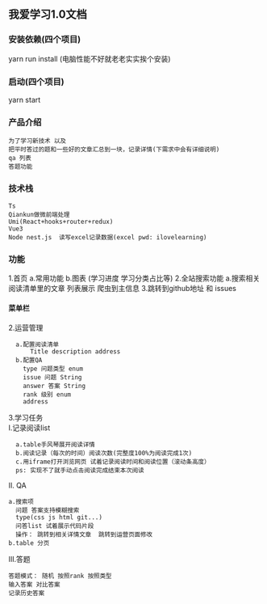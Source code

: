 ## 我爱学习1.0文档 ##
### 安装依赖(四个项目)
  yarn run install (电脑性能不好就老老实实挨个安装)
### 启动(四个项目)
  yarn start
### 产品介绍 ###
    为了学习新技术 以及
    把平时答过的题和一些好的文章汇总到一块，记录详情(下需求中会有详细说明)
    qa 列表  
    答题功能

### 技术栈
	Ts
	Qiankun做微前端处理
	Umi(React+hooks+router+redux)
	Vue3
	Node nest.js  读写excel记录数据(excel pwd: ilovelearning)

### 功能

  1.首页
      a.常用功能
      b.图表 (学习进度 学习分类占比等)
  2.全站搜索功能 
      a.搜索相关阅读清单里的文章 列表展示 爬虫到主信息
  3.跳转到github地址 和 issues
#### 菜单栏
  2.运营管理 </br>
  
      a.配置阅读清单
          Title description address
      b.配置QA
        type 问题类型 enum
        issue 问题 String
        answer 答案 String
        rank 级别 enum
        address 
  3.学习任务 </br>
  Ⅰ.记录阅读list 

      a.table手风琴展开阅读详情
      b.阅读记录（每次的时间）阅读次数(完整度100%为阅读完成1次)
      c.用iframe打开浏览网页 试着记录阅读时间和阅读位置（滚动条高度）
      ps: 实现不了就手动点击阅读完成结束本次阅读

  Ⅱ. QA

    a.搜索项 
      问题 答案支持模糊搜索
      type(css js html git...)
      问答list 试着展示代码片段
      操作： 跳转到相关详情文章  跳转到运营页面修改
    b.table 分页
  
  Ⅲ.答题

    答题模式： 随机 按照rank 按照类型
    输入答案 对比答案
    记录历史答案
  

